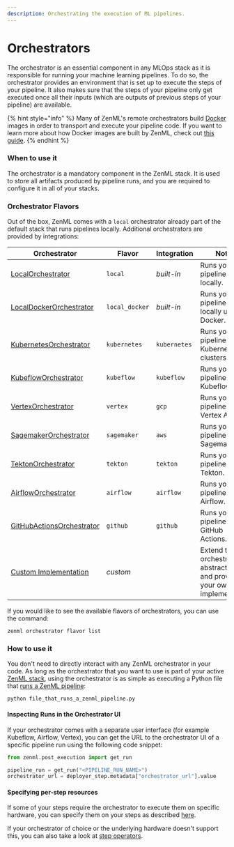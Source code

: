 ```yaml
---
description: Orchestrating the execution of ML pipelines.
---
```


# Orchestrators

The orchestrator is an essential component in any MLOps stack as it is responsible for running your machine learning pipelines. To do so, the orchestrator provides an environment that is set up to execute the steps of your pipeline. It also makes sure that the steps of your pipeline only get executed once all their inputs (which are outputs of previous steps of your pipeline) are available.

{% hint style="info" %}
Many of ZenML's remote orchestrators build [Docker](https://www.docker.com/) images in order to transport and execute your pipeline code. If you want to learn more about how Docker images are built by ZenML, check out [this guide](../../advanced-guide/containerize-your-pipeline.md).
{% endhint %}

### When to use it

The orchestrator is a mandatory component in the ZenML stack. It is used to store all artifacts produced by pipeline runs, and you are required to configure it in all of your stacks.

### Orchestrator Flavors

Out of the box, ZenML comes with a `local` orchestrator already part of the default stack that runs pipelines locally. Additional orchestrators are provided by integrations:

| Orchestrator                                                                             | Flavor         | Integration  | Notes                                                                   |
| ---------------------------------------------------------------------------------------- | -------------- | ------------ | ----------------------------------------------------------------------- |
| [LocalOrchestrator](local.md)                                                            | `local`        | _built-in_   | Runs your pipelines locally.                                            |
| [LocalDockerOrchestrator](local-docker.md)                                               | `local_docker` | _built-in_   | Runs your pipelines locally using Docker.                               |
| [KubernetesOrchestrator](kubernetes.md)                                                  | `kubernetes`   | `kubernetes` | Runs your pipelines in Kubernetes clusters.                             |
| [KubeflowOrchestrator](kubeflow.md)                                                      | `kubeflow`     | `kubeflow`   | Runs your pipelines using Kubeflow.                                     |
| [VertexOrchestrator](vertex.md)                                                          | `vertex`       | `gcp`        | Runs your pipelines in Vertex AI.                                       |
| [SagemakerOrchestrator](sagemaker.md)                                                    | `sagemaker`    | `aws`        | Runs your pipelines in Sagemaker.                                       |
| [TektonOrchestrator](tekton.md)                                                          | `tekton`       | `tekton`     | Runs your pipelines using Tekton.                                       |
| [AirflowOrchestrator](airflow.md)                                                        | `airflow`      | `airflow`    | Runs your pipelines using Airflow.                                      |
| [GitHubActionsOrchestrator](../../../learning/component-gallery/orchestrators/github.md) | `github`       | `github`     | Runs your pipelines using GitHub Actions.                               |
| [Custom Implementation](custom.md)                                                       | _custom_       |              | Extend the orchestrator abstraction and provide your own implementation |

If you would like to see the available flavors of orchestrators, you can use the command:

```shell
zenml orchestrator flavor list
```

### How to use it

You don't need to directly interact with any ZenML orchestrator in your code. As long as the orchestrator that you want to use is part of your active [ZenML stack](../../starter-guide/understand-stacks.md), using the orchestrator is as simple as executing a Python file that [runs a ZenML pipeline](../../starter-guide/starter-guide.md):

```shell
python file_that_runs_a_zenml_pipeline.py
```

#### Inspecting Runs in the Orchestrator UI

If your orchestrator comes with a separate user interface (for example Kubeflow, Airflow, Vertex), you can get the URL to the orchestrator UI of a specific pipeline run using the following code snippet:

```python
from zenml.post_execution import get_run

pipeline_run = get_run("<PIPELINE_RUN_NAME>")
orchestrator_url = deployer_step.metadata["orchestrator_url"].value
```

#### Specifying per-step resources

If some of your steps require the orchestrator to execute them on specific hardware, you can specify them on your steps as described [here](../../advanced-guide/configure-steps-pipelines.md).

If your orchestrator of choice or the underlying hardware doesn't support this, you can also take a look at [step operators](../step-operators/step-operators.md).
